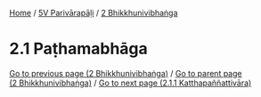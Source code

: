 
[Home](/) / [5V Parivārapāḷi](../../5V.md) / [2 Bhikkhunivibhaṅga](../2.md)

# 2.1 Paṭhamabhāga


[Go to previous page (2 Bhikkhunivibhaṅga)](../2.md) / [Go to parent page (2 Bhikkhunivibhaṅga)](../2.md) / [Go to next page (2.1.1 Katthapaññattivāra)](2.1/2.1.1.md)


